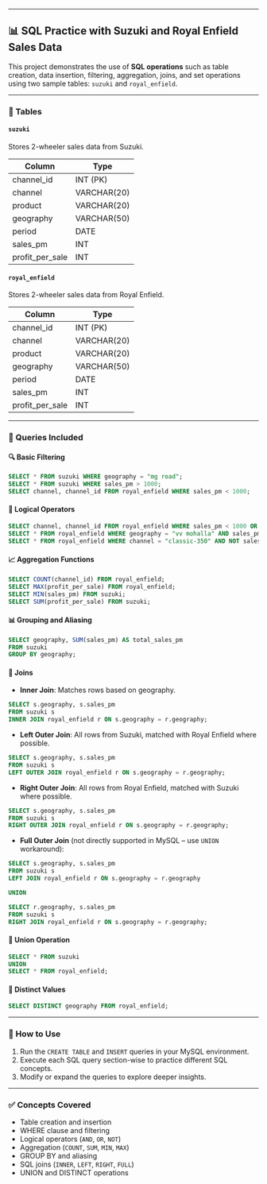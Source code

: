 
---

## 📊 SQL Practice with Suzuki and Royal Enfield Sales Data

This project demonstrates the use of **SQL operations** such as table creation, data insertion, filtering, aggregation, joins, and set operations using two sample tables: `suzuki` and `royal_enfield`.

---

### 📁 Tables

#### `suzuki`

Stores 2-wheeler sales data from Suzuki.

| Column            | Type        |
| ----------------- | ----------- |
| channel\_id       | INT (PK)    |
| channel           | VARCHAR(20) |
| product           | VARCHAR(20) |
| geography         | VARCHAR(50) |
| period            | DATE        |
| sales\_pm         | INT         |
| profit\_per\_sale | INT         |

#### `royal_enfield`

Stores 2-wheeler sales data from Royal Enfield.

| Column            | Type        |
| ----------------- | ----------- |
| channel\_id       | INT (PK)    |
| channel           | VARCHAR(20) |
| product           | VARCHAR(20) |
| geography         | VARCHAR(50) |
| period            | DATE        |
| sales\_pm         | INT         |
| profit\_per\_sale | INT         |

---

### 📌 Queries Included

#### 🔍 Basic Filtering

```sql
SELECT * FROM suzuki WHERE geography = "mg road";
SELECT * FROM suzuki WHERE sales_pm > 1000;
SELECT channel, channel_id FROM royal_enfield WHERE sales_pm < 1000;
```

#### 🧠 Logical Operators

```sql
SELECT channel, channel_id FROM royal_enfield WHERE sales_pm < 1000 OR sales_pm > 500;
SELECT * FROM royal_enfield WHERE geography = "vv mohalla" AND sales_pm > 500;
SELECT * FROM royal_enfield WHERE channel = "classic-350" AND NOT sales_pm < 1000;
```

#### 📈 Aggregation Functions

```sql
SELECT COUNT(channel_id) FROM royal_enfield;
SELECT MAX(profit_per_sale) FROM royal_enfield;
SELECT MIN(sales_pm) FROM suzuki;
SELECT SUM(profit_per_sale) FROM suzuki;
```

#### 📊 Grouping and Aliasing

```sql
SELECT geography, SUM(sales_pm) AS total_sales_pm
FROM suzuki
GROUP BY geography;
```

#### 🔗 Joins

* **Inner Join**: Matches rows based on geography.

```sql
SELECT s.geography, s.sales_pm
FROM suzuki s 
INNER JOIN royal_enfield r ON s.geography = r.geography;
```

* **Left Outer Join**: All rows from Suzuki, matched with Royal Enfield where possible.

```sql
SELECT s.geography, s.sales_pm
FROM suzuki s 
LEFT OUTER JOIN royal_enfield r ON s.geography = r.geography;
```

* **Right Outer Join**: All rows from Royal Enfield, matched with Suzuki where possible.

```sql
SELECT s.geography, s.sales_pm
FROM suzuki s 
RIGHT OUTER JOIN royal_enfield r ON s.geography = r.geography;
```

* **Full Outer Join** (not directly supported in MySQL – use `UNION` workaround):

```sql
SELECT s.geography, s.sales_pm
FROM suzuki s
LEFT JOIN royal_enfield r ON s.geography = r.geography

UNION

SELECT r.geography, s.sales_pm
FROM suzuki s
RIGHT JOIN royal_enfield r ON s.geography = r.geography;
```

#### 🔁 Union Operation

```sql
SELECT * FROM suzuki
UNION
SELECT * FROM royal_enfield;
```

#### 🔎 Distinct Values

```sql
SELECT DISTINCT geography FROM royal_enfield;
```

---

### 📂 How to Use

1. Run the `CREATE TABLE` and `INSERT` queries in your MySQL environment.
2. Execute each SQL query section-wise to practice different SQL concepts.
3. Modify or expand the queries to explore deeper insights.

---

### ✅ Concepts Covered

* Table creation and insertion
* WHERE clause and filtering
* Logical operators (`AND`, `OR`, `NOT`)
* Aggregation (`COUNT`, `SUM`, `MIN`, `MAX`)
* GROUP BY and aliasing
* SQL joins (`INNER`, `LEFT`, `RIGHT`, `FULL`)
* UNION and DISTINCT operations

